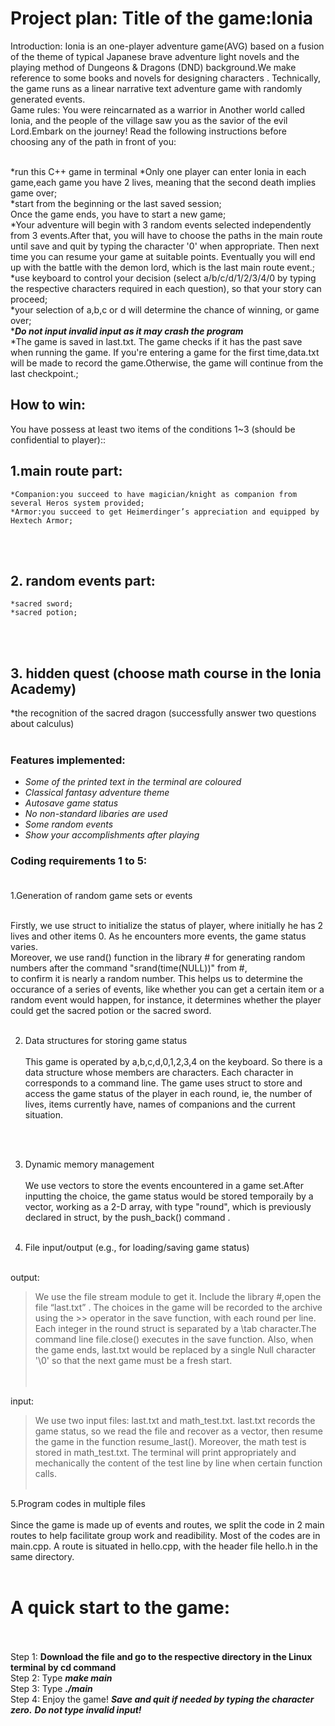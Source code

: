 # Project plan: Title of the game:Ionia

Introduction:
Ionia is an one-player adventure game(AVG) based on a fusion of the theme of typical Japanese brave adventure light novels and the playing method of Dungeons & Dragons (DND) background.We make reference to some books and novels for designing characters . Technically, the game runs as a linear narrative text adventure game with randomly generated events.<br/>
Game rules:
You were reincarnated as a warrior in Another world called  Ionia, and the people of the village saw you as the savior of the evil Lord.Embark on the journey! Read the following instructions before choosing any of the path in front of you:<br/><br/>

*run this C++ game in terminal
*Only one player can enter Ionia in each game,each game you have 2 lives, meaning that the second death implies game over;<br/>
*start from the beginning or the last saved session;<br/>Once the game ends, you have to start a new game;<br/>
*Your adventure will begin with 3 random events selected independently from 3 events.After that, you will have to choose the paths in the main route until save and quit by typing the character '0' when appropriate. Then next time you can resume your game at suitable points. Eventually you will end up with the battle with the demon lord, which is the last main route event.;<br/>
*use keyboard to control your decision (select a/b/c/d/1/2/3/4/0 by typing the respective characters required in each question), so that your story can proceed;<br/>
*your selection of a,b,c or d will determine the chance of winning, or game over;<br/>
****Do not input invalid input as it may crash the program***<br>
*The game is saved in last.txt. The game checks if it has the past save when running the game. If you're entering a game for the first time,data.txt will be made to record the game.Otherwise, the game will continue from the last checkpoint.;<br/>


## How to win:<br/>
You have possess at least two items of the conditions 1~3 (should be confidential to player)::<br/>

## 1.main route part:<br/>
	*Companion:you succeed to have magician/knight as companion from several Heros system provided;
	*Armor:you succeed to get Heimerdinger’s appreciation and equipped by Hextech Armor; 
<br/><br/>
## 2. random events part:<br/>
	*sacred sword;
	*sacred potion;
<br/><br/>
## 3. hidden quest (choose math course in the Ionia Academy)<br/>
*the recognition of the sacred dragon (successfully answer two questions about calculus)<br/><br/>

### Features implemented:<br/>
- _Some of the printed text in the terminal are coloured_
- _Classical fantasy adventure theme_
- _Autosave game status_
- _No non-standard libaries are used_
- _Some random events_
- _Show your accomplishments after playing_
### Coding requirements 1 to 5:<br/><br/>

1.Generation of random game sets or events<br/><br/>

Firstly, we use struct to initialize the status of player, where initially he has 2 lives and other items 0. As he encounters more events, the game status varies.<br>Moreover, we use rand() function in the library #<cstdlib> for generating random numbers after the command "srand(time(NULL))" from #<ctime>, <br/>
to confirm it is nearly a random number. This helps us to determine the occurance of a series of events, like whether you can get a certain item or a random event would happen, for instance, it determines whether the player could get the sacred potion or the sacred sword.<br/><br/>

2. Data structures for storing game status<br/><br/>
This game is operated by a,b,c,d,0,1,2,3,4 on the keyboard. So there is a data structure whose members are characters. Each character in corresponds to a command line. The game uses struct to store and access the game status of the player in each round, ie, the number of lives, items currently have, names of companions and the current situation.
	
	
<br/><br/>
	
3. Dynamic memory management<br/><br/>
We use vectors to store the events encountered in a game set.After inputting the choice, the game status would be stored temporaily by a vector, working as a 2-D array, with type "round", which is previously declared in struct, by the push_back() command . <br/><br/>
	
4. File input/output (e.g., for loading/saving game status)<br/><br/>

output:
> We use the file stream module to get it. Include the library #<fstream>,open the file “last.txt” . The choices in the game will be recorded to the archive using the >> operator in the save function, with each round per line. Each integer in the round struct is separated by a \tab character.The command line file.close() executes in the save function. Also, when the game ends, last.txt would be replaced by a single Null character '\0' so that the next game must be a fresh start.<br/><br/><br/>
	
input:
> We use two input files: last.txt and math_test.txt. last.txt records the game status, so we read the file and recover as a vector, then resume the game in the function resume_last(). Moreover, the math test is stored in math_test.txt. The terminal will print appropriately and mechanically the content of the test line by line when certain function calls.
<br/><br/>	
	
5.Program codes in multiple files<br/><br/>
Since the game is made up of events and routes, we split the code in 2 main routes to help facilitate group work and readibility. Most of the codes are in main.cpp.
A route is situated in hello.cpp, with the header file hello.h in the same directory.<br/><br/>
	
	
# A quick start to the game:<br/><br/>
Step 1: **Download the file and go to the respective directory in the Linux terminal by cd command**<br/>
Step 2: Type ***make main***<br/>
Step 3: Type ***./main***<br/>
Step 4: Enjoy the game! ***Save and quit if needed by typing the character zero.*** ___Do not type invalid input!___<br/>
